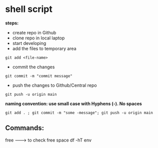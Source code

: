 # shell script

**steps:**
* create repo in Github
* clone repo in local laptop
* start developing
* add the files to temporary area
```
git add <file-name>
```
* commit the changes
```
git commit -m "commit message"
```
* push the changes to Github/Central repo
```
git push -u origin main
```

**naming convention: use small case with Hyphens (-). No spaces**

```
git add . ; git commit -m "some -message"; git push -u origin main
```

Commands:
-----------
free ---> to check free space
df -hT
env
